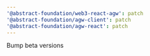 ```yaml
---
'@abstract-foundation/web3-react-agw': patch
'@abstract-foundation/agw-client': patch
'@abstract-foundation/agw-react': patch
---
```


Bump beta versions
